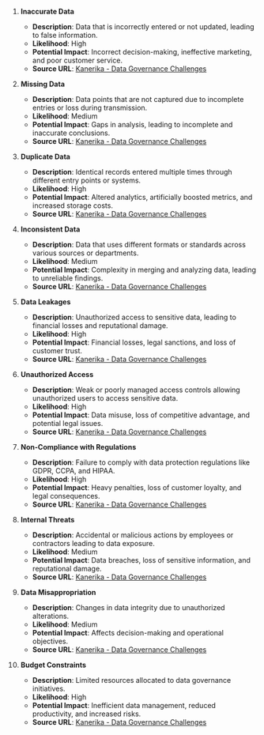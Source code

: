 1. **Inaccurate Data**
   - **Description**: Data that is incorrectly entered or not updated, leading to false information.
   - **Likelihood**: High
   - **Potential Impact**: Incorrect decision-making, ineffective marketing, and poor customer service.
   - **Source URL**: [Kanerika - Data Governance Challenges](https://kanerika.com/blogs/data-governance-challenges/)

2. **Missing Data**
   - **Description**: Data points that are not captured due to incomplete entries or loss during transmission.
   - **Likelihood**: Medium
   - **Potential Impact**: Gaps in analysis, leading to incomplete and inaccurate conclusions.
   - **Source URL**: [Kanerika - Data Governance Challenges](https://kanerika.com/blogs/data-governance-challenges/)

3. **Duplicate Data**
   - **Description**: Identical records entered multiple times through different entry points or systems.
   - **Likelihood**: High
   - **Potential Impact**: Altered analytics, artificially boosted metrics, and increased storage costs.
   - **Source URL**: [Kanerika - Data Governance Challenges](https://kanerika.com/blogs/data-governance-challenges/)

4. **Inconsistent Data**
   - **Description**: Data that uses different formats or standards across various sources or departments.
   - **Likelihood**: Medium
   - **Potential Impact**: Complexity in merging and analyzing data, leading to unreliable findings.
   - **Source URL**: [Kanerika - Data Governance Challenges](https://kanerika.com/blogs/data-governance-challenges/)

5. **Data Leakages**
   - **Description**: Unauthorized access to sensitive data, leading to financial losses and reputational damage.
   - **Likelihood**: High
   - **Potential Impact**: Financial losses, legal sanctions, and loss of customer trust.
   - **Source URL**: [Kanerika - Data Governance Challenges](https://kanerika.com/blogs/data-governance-challenges/)

6. **Unauthorized Access**
   - **Description**: Weak or poorly managed access controls allowing unauthorized users to access sensitive data.
   - **Likelihood**: High
   - **Potential Impact**: Data misuse, loss of competitive advantage, and potential legal issues.
   - **Source URL**: [Kanerika - Data Governance Challenges](https://kanerika.com/blogs/data-governance-challenges/)

7. **Non-Compliance with Regulations**
   - **Description**: Failure to comply with data protection regulations like GDPR, CCPA, and HIPAA.
   - **Likelihood**: High
   - **Potential Impact**: Heavy penalties, loss of customer loyalty, and legal consequences.
   - **Source URL**: [Kanerika - Data Governance Challenges](https://kanerika.com/blogs/data-governance-challenges/)

8. **Internal Threats**
   - **Description**: Accidental or malicious actions by employees or contractors leading to data exposure.
   - **Likelihood**: Medium
   - **Potential Impact**: Data breaches, loss of sensitive information, and reputational damage.
   - **Source URL**: [Kanerika - Data Governance Challenges](https://kanerika.com/blogs/data-governance-challenges/)

9. **Data Misappropriation**
   - **Description**: Changes in data integrity due to unauthorized alterations.
   - **Likelihood**: Medium
   - **Potential Impact**: Affects decision-making and operational objectives.
   - **Source URL**: [Kanerika - Data Governance Challenges](https://kanerika.com/blogs/data-governance-challenges/)

10. **Budget Constraints**
    - **Description**: Limited resources allocated to data governance initiatives.
    - **Likelihood**: High
    - **Potential Impact**: Inefficient data management, reduced productivity, and increased risks.
    - **Source URL**: [Kanerika - Data Governance Challenges](https://kanerika.com/blogs/data-governance-challenges/)
```